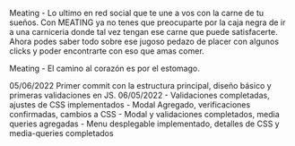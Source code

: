 Meating - Lo ultimo en red social que te une a vos con la carne de tu sueños. Con MEATING ya no tenes que preocuparte por la caja negra de ir a una carniceria donde tal vez tengan ese carne que puede satisfacerte. Ahora podes saber todo sobre ese jugoso pedazo de placer con algunos clicks y poder encontrarte con eso que amas comer.

Meating - El camino al corazón es por el estomago.

05/06/2022 Primer commit con la estructura principal, diseño básico y primeras validaciones en JS.
06/05/2022
    - Validaciones completadas, ajustes de CSS implementados
    - Modal Agregado, verificaciones confirmadas, cambios a CSS
    - Modal y validaciones completados, media queries agregadas
    - Menu desplegable implementado, detalles de CSS y media-queries completados